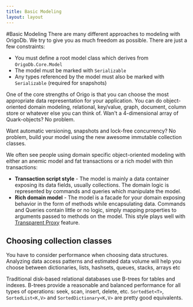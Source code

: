 ```yaml
---
title: Basic Modeling
layout: layout
---
```


#Basic Modeling
There are many different approaches to modeling with OrigoDb. We try to give you as much freedom as possible. There are just a few constraints:

* You must define a root model class which derives from `OrigoDb.Core.Model`
* The model must be marked with `Serializable`
* Any types referenced by the model must also be marked with `Serializable` (required for snapshots)

One of the core strengths of Origo is that you can choose the most appropriate data representation for your application.
You can do object-oriented domain modeling, relational, key/value, graph, document, column store or whatever else you can think of.
Wan't a 4-dimensional array of Quark-objects? No problem.

Want automatic versioning, snapshots and lock-free concurrency? No problem, build your model using the new awesome immutable collection classes.

We often see people using domain specific object-oriented modeling with either an anemic model and fat transactions or a rich model with thin transactions:

* **Transaction script style** - The model is mainly a data container exposing its data fields, usually collections.
 The domain logic is represented by commands and queries which manipulate the model.
* **Rich domain model** - The model is a facade for your domain exposing behavior in the form of methods while encapsulating data. 
Commands and Queries contain little or no logic, simply mapping properties to arguments passed to methods on the model.
This style plays well with [Transparent Proxy](proxy) feature.

## Choosing collection classes
You have to consider performance when choosing data structures. Analyzing data access patterns and estimated data volume will help you choose between dictionaries,
lists, hashsets, queues, stacks, arrays etc

Traditional disk-based relational databases use B-trees for tables and indexes.
B-trees provide a reasonable and balanced performance for all types of operations: seek,
scan, insert, delete, etc. `SortedSet<T>`, `SortedList<K,V>` and `SortedDictionary<K,V>` are pretty good
equivalents.
